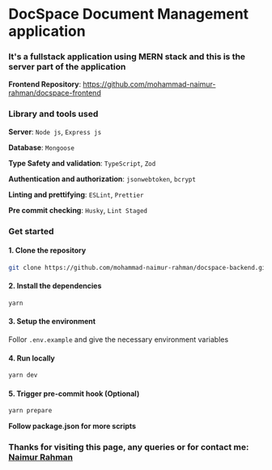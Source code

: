# DocSpace Document Management application

### It's a fullstack application using MERN stack and this is the server part of the application

**Frontend Repository**: https://github.com/mohammad-naimur-rahman/docspace-frontend

### Library and tools used

**Server**: `Node js`, `Express js`

**Database**: `Mongoose`

**Type Safety and validation**: `TypeScript`, `Zod`

**Authentication and authorization**: `jsonwebtoken`, `bcrypt`

**Linting and prettifying**: `ESLint`, `Prettier`

**Pre commit checking**: `Husky`, `Lint Staged`

### Get started

#### 1. Clone the repository

```bash
git clone https://github.com/mohammad-naimur-rahman/docspace-backend.git
```

#### 2. Install the dependencies

```bash
yarn
```

#### 3. Setup the environment

Follor `.env.example` and give the necessary environment variables

#### 4. Run locally

```bash
yarn dev
```

#### 5. Trigger pre-commit hook (Optional)

```bash
yarn prepare
```

**Follow package.json for more scripts**

### Thanks for visiting this page, any queries or for contact me: [Naimur Rahman](https://www.linkedin.com/in/mohammad-naimur-rahman/)

